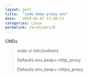 ```yaml
---
layout: post
title:  "sudo keep proxy env"
date:   2019-05-07 11:30:13
categories: Linux
permalink: /archivers/8
---
```


CMDs
> sudo vi /etc/sudoers

> Defaults      env_keep+=http_proxy

> Defaults      env_keep+=https_proxy
